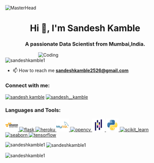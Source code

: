 ![MasterHead](https://assets.team-consulting.com/wp-content/uploads/2022/01/07155136/animation-of-data-points-floating-on-a-dark-background.gif)
<h1 align="center">Hi 👋, I'm Sandesh Kamble</h1>
<h3 align="center">A passionate Data Scientist from Mumbai,India.</h3>
<p><img align="right" alt="Coding" width="400" src="https://i.pinimg.com/originals/ca/35/7d/ca357d4f625e62b94945891ca56b527d.gif")/> </p>

<p align="left"> <img src="https://komarev.com/ghpvc/?username=sandeshkamble1&label=Profile%20views&color=0e75b6&style=flat" alt="sandeshkamble1" /> </p>

- 📫 How to reach me **sandeshkamble2526@gmail.com**

<h3 align="left">Connect with me:</h3>
<p align="left">
<a href="https://linkedin.com/in/sandesh kamble" target="blank"><img align="center" src="https://raw.githubusercontent.com/rahuldkjain/github-profile-readme-generator/master/src/images/icons/Social/linked-in-alt.svg" alt="sandesh kamble" height="30" width="40" /></a>
<a href="https://instagram.com/sandesh__kamble" target="blank"><img align="center" src="https://raw.githubusercontent.com/rahuldkjain/github-profile-readme-generator/master/src/images/icons/Social/instagram.svg" alt="sandesh__kamble" height="30" width="40" /></a>
</p>

<h3 align="left">Languages and Tools:</h3>
<p align="left"> <a href="https://aws.amazon.com" target="_blank" rel="noreferrer"> <img src="https://raw.githubusercontent.com/devicons/devicon/master/icons/amazonwebservices/amazonwebservices-original-wordmark.svg" alt="aws" width="40" height="40"/> </a> <a href="https://flask.palletsprojects.com/" target="_blank" rel="noreferrer"> <img src="https://www.vectorlogo.zone/logos/pocoo_flask/pocoo_flask-icon.svg" alt="flask" width="40" height="40"/> </a> <a href="https://heroku.com" target="_blank" rel="noreferrer"> <img src="https://www.vectorlogo.zone/logos/heroku/heroku-icon.svg" alt="heroku" width="40" height="40"/> </a> <a href="https://www.mysql.com/" target="_blank" rel="noreferrer"> <img src="https://raw.githubusercontent.com/devicons/devicon/master/icons/mysql/mysql-original-wordmark.svg" alt="mysql" width="40" height="40"/> </a> <a href="https://opencv.org/" target="_blank" rel="noreferrer"> <img src="https://www.vectorlogo.zone/logos/opencv/opencv-icon.svg" alt="opencv" width="40" height="40"/> </a> <a href="https://pandas.pydata.org/" target="_blank" rel="noreferrer"> <img src="https://raw.githubusercontent.com/devicons/devicon/2ae2a900d2f041da66e950e4d48052658d850630/icons/pandas/pandas-original.svg" alt="pandas" width="40" height="40"/> </a> <a href="https://www.python.org" target="_blank" rel="noreferrer"> <img src="https://raw.githubusercontent.com/devicons/devicon/master/icons/python/python-original.svg" alt="python" width="40" height="40"/> </a> <a href="https://scikit-learn.org/" target="_blank" rel="noreferrer"> <img src="https://upload.wikimedia.org/wikipedia/commons/0/05/Scikit_learn_logo_small.svg" alt="scikit_learn" width="40" height="40"/> </a> <a href="https://seaborn.pydata.org/" target="_blank" rel="noreferrer"> <img src="https://seaborn.pydata.org/_images/logo-mark-lightbg.svg" alt="seaborn" width="40" height="40"/> </a> <a href="https://www.tensorflow.org" target="_blank" rel="noreferrer"> <img src="https://www.vectorlogo.zone/logos/tensorflow/tensorflow-icon.svg" alt="tensorflow" width="40" height="40"/> </a> </p>

<p><img align="left" src="https://github-readme-stats.vercel.app/api/top-langs?username=sandeshkamble1&show_icons=true&locale=en&layout=compact" alt="sandeshkamble1" /></p>

<p>&nbsp;<img align="center" src="https://github-readme-stats.vercel.app/api?username=sandeshkamble1&show_icons=true&locale=en" alt="sandeshkamble1" /></p>

<p><img align="center" src="https://github-readme-streak-stats.herokuapp.com/?user=sandeshkamble1&" alt="sandeshkamble1" /></p>

